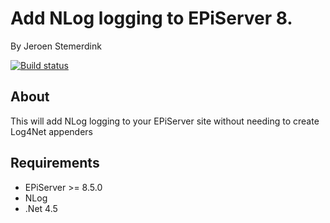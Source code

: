 ﻿# Add NLog logging to EPiServer 8.

By Jeroen Stemerdink

[![Build status](https://ci.appveyor.com/api/projects/status/etvor9l6ly2fjgxi?svg=true)](https://ci.appveyor.com/project/jstemerdink/epi-libraries-logging-nlog)

## About
This will add NLog logging to your EPiServer site without needing to create Log4Net appenders

## Requirements

* EPiServer >= 8.5.0
* NLog
* .Net 4.5


